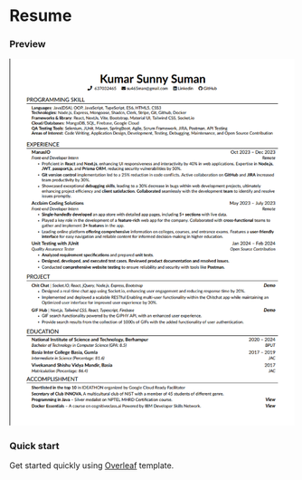 # Resume
### Preview

![Resume Screenshot](/demo.png)
### Quick start

Get started quickly using [Overleaf](https://www.overleaf.com/read/kxgwbgxxhnhq#d341b3) template.
